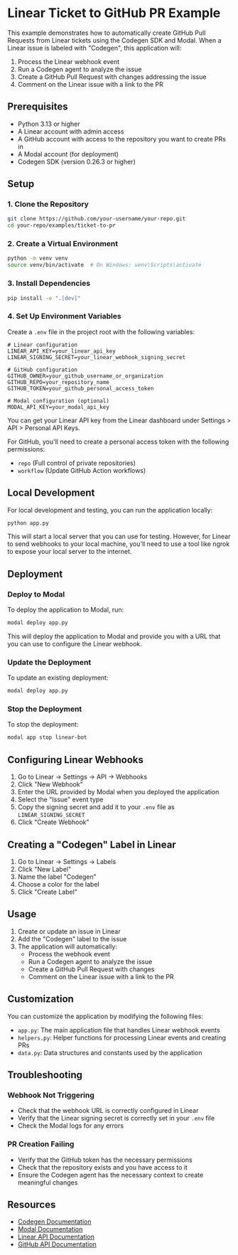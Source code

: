 # Linear Ticket to GitHub PR Example

This example demonstrates how to automatically create GitHub Pull Requests from Linear tickets using the Codegen SDK and Modal. When a Linear issue is labeled with "Codegen", this application will:

1. Process the Linear webhook event
1. Run a Codegen agent to analyze the issue
1. Create a GitHub Pull Request with changes addressing the issue
1. Comment on the Linear issue with a link to the PR

## Prerequisites

- Python 3.13 or higher
- A Linear account with admin access
- A GitHub account with access to the repository you want to create PRs in
- A Modal account (for deployment)
- Codegen SDK (version 0.26.3 or higher)

## Setup

### 1. Clone the Repository

```bash
git clone https://github.com/your-username/your-repo.git
cd your-repo/examples/ticket-to-pr
```

### 2. Create a Virtual Environment

```bash
python -m venv venv
source venv/bin/activate  # On Windows: venv\Scripts\activate
```

### 3. Install Dependencies

```bash
pip install -e ".[dev]"
```

### 4. Set Up Environment Variables

Create a `.env` file in the project root with the following variables:

```
# Linear configuration
LINEAR_API_KEY=your_linear_api_key
LINEAR_SIGNING_SECRET=your_linear_webhook_signing_secret

# GitHub configuration
GITHUB_OWNER=your_github_username_or_organization
GITHUB_REPO=your_repository_name
GITHUB_TOKEN=your_github_personal_access_token

# Modal configuration (optional)
MODAL_API_KEY=your_modal_api_key
```

You can get your Linear API key from the Linear dashboard under Settings > API > Personal API Keys.

For GitHub, you'll need to create a personal access token with the following permissions:
- `repo` (Full control of private repositories)
- `workflow` (Update GitHub Action workflows)

## Local Development

For local development and testing, you can run the application locally:

```bash
python app.py
```

This will start a local server that you can use for testing. However, for Linear to send webhooks to your local machine, you'll need to use a tool like ngrok to expose your local server to the internet.

## Deployment

### Deploy to Modal

To deploy the application to Modal, run:

```bash
modal deploy app.py
```

This will deploy the application to Modal and provide you with a URL that you can use to configure the Linear webhook.

### Update the Deployment

To update an existing deployment:

```bash
modal deploy app.py
```

### Stop the Deployment

To stop the deployment:

```bash
modal app stop linear-bot
```

## Configuring Linear Webhooks

1. Go to Linear → Settings → API → Webhooks
1. Click "New Webhook"
1. Enter the URL provided by Modal when you deployed the application
1. Select the "Issue" event type
1. Copy the signing secret and add it to your `.env` file as `LINEAR_SIGNING_SECRET`
1. Click "Create Webhook"

## Creating a "Codegen" Label in Linear

1. Go to Linear → Settings → Labels
1. Click "New Label"
1. Name the label "Codegen"
1. Choose a color for the label
1. Click "Create Label"

## Usage

1. Create or update an issue in Linear
1. Add the "Codegen" label to the issue
1. The application will automatically:
   - Process the webhook event
   - Run a Codegen agent to analyze the issue
   - Create a GitHub Pull Request with changes
   - Comment on the Linear issue with a link to the PR

## Customization

You can customize the application by modifying the following files:

- `app.py`: The main application file that handles Linear webhook events
- `helpers.py`: Helper functions for processing Linear events and creating PRs
- `data.py`: Data structures and constants used by the application

## Troubleshooting

### Webhook Not Triggering

- Check that the webhook URL is correctly configured in Linear
- Verify that the Linear signing secret is correctly set in your `.env` file
- Check the Modal logs for any errors

### PR Creation Failing

- Verify that the GitHub token has the necessary permissions
- Check that the repository exists and you have access to it
- Ensure the Codegen agent has the necessary context to create meaningful changes

## Resources

- [Codegen Documentation](https://docs.codegen.sh/)
- [Modal Documentation](https://modal.com/docs)
- [Linear API Documentation](https://developers.linear.app/docs)
- [GitHub API Documentation](https://docs.github.com/en/rest)

